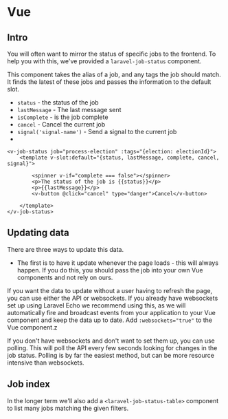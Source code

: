 # Vue

## Intro

You will often want to mirror the status of specific jobs to the frontend. To help you with this, we've provided a `laravel-job-status` component.

This component takes the alias of a job, and any tags the job should match. It finds the latest of these jobs and passes the information to the default slot.

- `status` - the status of the job
- `lastMessage` - The last message sent
- `isComplete` - is the job complete
- `cancel` - Cancel the current job
- `signal('signal-name')` - Send a signal to the current job
- 
```vue
<v-job-status job="process-election" :tags="{election: electionId}">
    <template v-slot:default="{status, lastMessage, complete, cancel, signal}">
    
        <spinner v-if="complete === false"></spinner>
        <p>The status of the job is {{status}}</p>
        <p>{{lastMessage}}</p>
        <v-button @click="cancel" type="danger">Cancel</v-button>
    
    </template>
</v-job-status>
```

## Updating data

There are three ways to update this data.

- The first is to have it update whenever the page loads - this will always happen. If you do this, you should pass the job into your own Vue components and not rely on ours.

If you want the data to update without a user having to refresh the page, you can use either the API or websockets. If you already have websockets set up using Laravel Echo we recommend using this, as we will automatically fire and broadcast events from your application to your Vue component and keep the data up to date. Add `:websockets="true"` to the Vue component.z

If you don't have websockets and don't want to set them up, you can use polling. This will poll the API every few seconds looking for changes in the job status. Polling is by far the easiest method, but can be more resource intensive than websockets.

## Job index

In the longer term we'll also add a `<laravel-job-status-table>` component to list many jobs matching the given filters.
